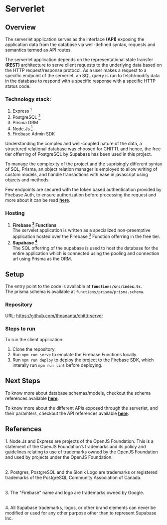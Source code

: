 # Serverlet

## Overview

The serverlet application serves as the interface **(API)** exposing the application data from the database via well-defined syntax, requests and semantics termed as API routes.

The serverlet application depends on the representational state transfer **(REST)** architecture to serve client requests to the underlying data based on the HTTP request/response protocol. As a user makes a request to a specific endpoint of the serverlet, an SQL query is run to fetch/modify data in the database to respond with a specific response with a specific HTTP status code.

### Technology stack:

1. Express [<sup>1</sup>](#references-1)
2. PostgreSQL [<sup>2</sup>](#references-2)
3. Prisma ORM
4. Node.Js [<sup>1</sup>](#references-1)
5. Firebase Admin SDK

Understanding the complex and well-coupled nature of the data, a structured relational database was choosed for CHITTI. and hence, the free tier offerring of PostgreSQL by Supabase has been used in this project.

To manage the complexity of the project and the suprisingly different syntax of SQL, Prisma, an object relation manager is employed to allow writing of custom models, and handle transactions with ease in javascript using objects and methods.

Few endpoints are secured with the token based authentication provided by Firebase Auth, to ensure authorization before processing the request and more about it can be read [**here**](security).

### Hosting

1. **Firebase [<sup>3</sup>](#references-3) Functions**\
   The servelet application is written as a specialized non-preemptive application hosted over the Firebase [<sup>3</sup>](#references-3) Function offerring in the free tier.
2. **Supabase [<sup>4</sup>](#references-4)**\
   The SQL offerring of the supabase is used to host the database for the entire application which is connected using the pooling and connection url using Prisma as the ORM.

## Setup

The entry point to the code is available at **`functions/src/index.ts`**.\
The prisma schema is available at `functions/prisma/prisma.schema`.

### Repository

URL: https://github.com/theananta/chitti-server

### Steps to run

To run the client application:

1. Clone the repository.
2. Run `npm run serve` to emulate the Firebase Functions locally.
3. Run `npm run deploy` to deploy the project to the Firebase SDK, which interally run `npm run lint` before deploying.

## Next Steps

To know more about database schemas/models, checkout the schema references available [**here**](database-schema).

To know more about the different APIs exposed through the serverlet, and their paramters, checkout the API references available [**here**](/reference/client).

## References

<span id="references-1">1. Node.Js and Express are projects of the OpenJS Foundation. This is a statement of the OpenJS Foundation’s trademarks and its policy and guidelines relating to use of
trademarks owned by the OpenJS Foundation and used by projects under the OpenJS Foundation.</span><br/><br/>

<span id="references-2">2. Postgres, PostgreSQL and the Slonik Logo are trademarks or registered trademarks of the PostgreSQL Community Association of Canada.</span><br/><br/>

<span id="references-3">3. The "Firebase" name and logo are trademarks owned by Google.</span><br/><br/>

<span id="references-4">4. All Supabase trademarks, logos, or other brand elements can never be modified or used for any other purpose other than to represent Supabase Inc.</span><br/><br/>
